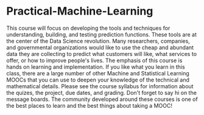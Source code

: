 Practical-Machine-Learning
==========================

This course will focus on developing the tools and techniques for understanding, building, and testing prediction functions.  These tools are at the center of the Data Science revolution. Many researchers, companies, and governmental organizations would like to use the cheap and abundant data they are collecting to predict what customers will like, what services to offer, or how to improve people's lives.  The emphasis of this course is hands on learning and implementation. If you like what you learn in this class, there are a large number of other Machine and Statistical Learning MOOCs that you can use to deepen your knowledge of the technical and mathematical details.   Please see the course syllabus for information about the quizes, the project, due dates, and grading. Don't forget to say hi on the message boards. The community developed around these courses is one of the best places to learn and the best things about taking a MOOC!

